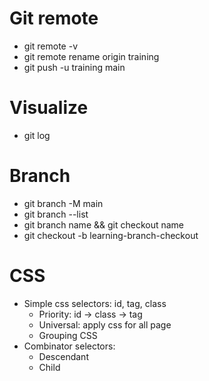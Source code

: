 # Git remote

- git remote -v 
- git remote rename origin training
- git push -u training main

# Visualize
- git log

# Branch
- git branch -M main
- git branch --list
- git branch name && git checkout name
- git checkout -b learning-branch-checkout

# CSS
- Simple css selectors: id, tag, class
  - Priority: id -> class -> tag
  - Universal: apply css for all page
  - Grouping CSS
- Combinator selectors:
  - Descendant
  - Child